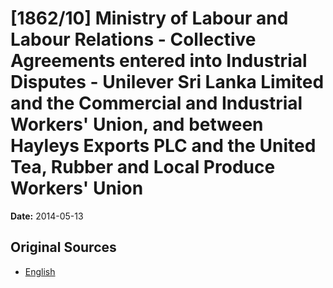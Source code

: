 # [1862/10] Ministry of Labour and Labour Relations - Collective Agreements entered into Industrial Disputes - Unilever Sri Lanka Limited and the Commercial and Industrial Workers' Union, and between Hayleys Exports PLC and the United Tea, Rubber and Local Produce Workers' Union

**Date:** 2014-05-13

## Original Sources

- [English](https://documents.gov.lk/view/extra-gazettes/2014/5/1862-10_E.pdf)
